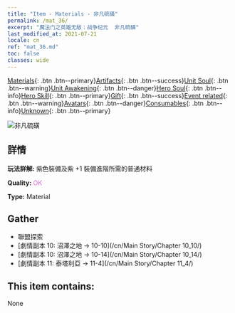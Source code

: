 ```yaml
---
title: "Item - Materials - 非凡硫磺"
permalink: /mat_36/
excerpt: "魔法门之英雄无敌：战争纪元  非凡硫磺"
last_modified_at: 2021-07-21
locale: cn
ref: "mat_36.md"
toc: false
classes: wide
---
```

 [Materials](/ItemsCN/){: .btn .btn--primary}[Artifacts](/ItemsCN/Artifacts/){: .btn .btn--success}[Unit Soul](/ItemsCN/UnitSoul/){: .btn .btn--warning}[Unit Awakening](/ItemsCN/UnitAwakening/){: .btn .btn--danger}[Hero Soul](/ItemsCN/HeroSoul/){: .btn .btn--info}[Hero Skill](/ItemsCN/HeroSkill/){: .btn .btn--primary}[Gift](/ItemsCN/Gift/){: .btn .btn--success}[Event related](/ItemsCN/Events/){: .btn .btn--warning}[Avatars](/ItemsCN/Avatars/){: .btn .btn--danger}[Consumables](/ItemsCN/Consumables/){: .btn .btn--info}[Unknown](/ItemsCN/Unknown/){: .btn .btn--primary}

 ![非凡硫磺](/images/t/i_cailiao_liuhuang2.png)

## 詳情
 **玩法詳解:** 紫色裝備及紫 +1 裝備進階所需的普通材料

 **Quality:** <span style="color: #DA70D6">OK</span>

 **Type:** Material

## Gather

*    聯盟探索 
*    [劇情副本 10: 沼澤之地 -> 10-10](/cn/Main Story/Chapter 10_10/) 
*    [劇情副本 10: 沼澤之地 -> 10-14](/cn/Main Story/Chapter 10_14/) 
*    [劇情副本 11: 泰塔利亞 -> 11-4](/cn/Main Story/Chapter 11_4/) 

## This item contains:

  None

